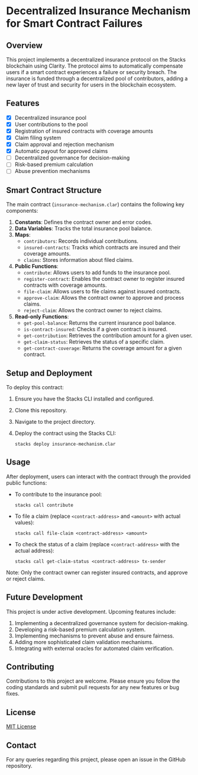 # Decentralized Insurance Mechanism for Smart Contract Failures

## Overview

This project implements a decentralized insurance protocol on the Stacks blockchain using Clarity. The protocol aims to automatically compensate users if a smart contract experiences a failure or security breach. The insurance is funded through a decentralized pool of contributors, adding a new layer of trust and security for users in the blockchain ecosystem.

## Features

- [x] Decentralized insurance pool
- [x] User contributions to the pool
- [x] Registration of insured contracts with coverage amounts
- [x] Claim filing system
- [x] Claim approval and rejection mechanism
- [x] Automatic payout for approved claims
- [ ] Decentralized governance for decision-making
- [ ] Risk-based premium calculation
- [ ] Abuse prevention mechanisms

## Smart Contract Structure

The main contract (`insurance-mechanism.clar`) contains the following key components:

1. **Constants**: Defines the contract owner and error codes.
2. **Data Variables**: Tracks the total insurance pool balance.
3. **Maps**: 
   - `contributors`: Records individual contributions.
   - `insured-contracts`: Tracks which contracts are insured and their coverage amounts.
   - `claims`: Stores information about filed claims.
4. **Public Functions**:
   - `contribute`: Allows users to add funds to the insurance pool.
   - `register-contract`: Enables the contract owner to register insured contracts with coverage amounts.
   - `file-claim`: Allows users to file claims against insured contracts.
   - `approve-claim`: Allows the contract owner to approve and process claims.
   - `reject-claim`: Allows the contract owner to reject claims.
5. **Read-only Functions**:
   - `get-pool-balance`: Returns the current insurance pool balance.
   - `is-contract-insured`: Checks if a given contract is insured.
   - `get-contribution`: Retrieves the contribution amount for a given user.
   - `get-claim-status`: Retrieves the status of a specific claim.
   - `get-contract-coverage`: Returns the coverage amount for a given contract.

## Setup and Deployment

To deploy this contract:

1. Ensure you have the Stacks CLI installed and configured.
2. Clone this repository.
3. Navigate to the project directory.
4. Deploy the contract using the Stacks CLI:

   ```
   stacks deploy insurance-mechanism.clar
   ```

## Usage

After deployment, users can interact with the contract through the provided public functions:

- To contribute to the insurance pool:
  ```
  stacks call contribute
  ```

- To file a claim (replace `<contract-address>` and `<amount>` with actual values):
  ```
  stacks call file-claim <contract-address> <amount>
  ```

- To check the status of a claim (replace `<contract-address>` with the actual address):
  ```
  stacks call get-claim-status <contract-address> tx-sender
  ```

Note: Only the contract owner can register insured contracts, and approve or reject claims.

## Future Development

This project is under active development. Upcoming features include:

1. Implementing a decentralized governance system for decision-making.
2. Developing a risk-based premium calculation system.
3. Implementing mechanisms to prevent abuse and ensure fairness.
4. Adding more sophisticated claim validation mechanisms.
5. Integrating with external oracles for automated claim verification.

## Contributing

Contributions to this project are welcome. Please ensure you follow the coding standards and submit pull requests for any new features or bug fixes.

## License

[MIT License](LICENSE)

## Contact

For any queries regarding this project, please open an issue in the GitHub repository.
